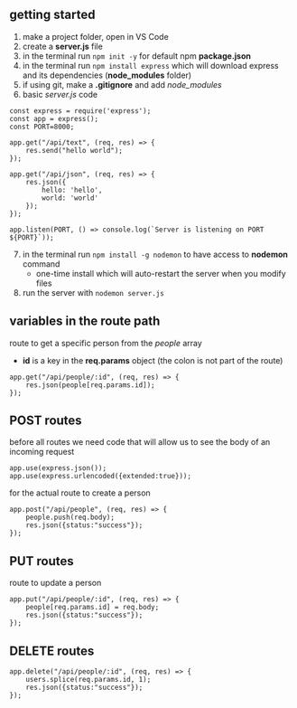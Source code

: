 ## getting started

1. make a project folder, open in VS Code
2. create a **server.js** file
3. in the terminal run `npm init -y` for default npm **package.json**
4. in the terminal run `npm install express` which will download express and its dependencies (**node_modules** folder)
5. if using git, make a **.gitignore** and add *node_modules*
6. basic *server.js* code
```
const express = require('express');
const app = express();
const PORT=8000;

app.get("/api/text", (req, res) => {
    res.send("hello world"); 
});

app.get("/api/json", (req, res) => {
    res.json({
        hello: 'hello',
        world: 'world'
    });
});

app.listen(PORT, () => console.log(`Server is listening on PORT ${PORT}`));
```
7. in the terminal run `npm install -g nodemon` to have access to **nodemon** command
   - one-time install which will auto-restart the server when you modify files
8. run the server with `nodemon server.js`

## variables in the route path

route to get a specific person from the *people* array
- **id** is a key in the **req.params** object (the colon is not part of the route)
```
app.get("/api/people/:id", (req, res) => {
    res.json(people[req.params.id]);
});
```

## POST routes

before all routes we need code that will allow us to see the body of an incoming request
```
app.use(express.json());
app.use(express.urlencoded({extended:true}));
```

for the actual route to create a person
```
app.post("/api/people", (req, res) => {
    people.push(req.body);
    res.json({status:"success"});
});
```

## PUT routes

route to update a person
```
app.put("/api/people/:id", (req, res) => {
    people[req.params.id] = req.body;
    res.json({status:"success"});
});
```

## DELETE routes

```
app.delete("/api/people/:id", (req, res) => {
    users.splice(req.params.id, 1);
    res.json({status:"success"});
});
```
